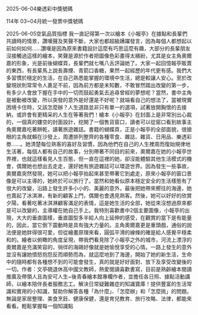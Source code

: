 
2025-06-04樂透彩中獎號碼

                                
114年 03~04月統一發票中獎號碼
                             
2025-06-05空氣品質指標
                              我一直記得第一次以繪本《小報亭》在據點和長輩們共讀時的情景，讚嘆聲及笑聲不斷，大家也都超級踴躍發言，因為每個人都想起以前如何如何……讚嘆是因為原來書籍設計這麼有巧思這麼有趣，大部分的長輩朋友沒接觸過這樣的繪本，笑聲是源於作者把圖像色彩畫得太繽紛，尤其是女主角奧爾嘉的形象，光是前後蝴蝶頁，長輩們就七嘴八舌評論她了。大家一起回憶報亭販賣的東西，有長輩馬上說長壽煙、青箭口香糖，果然一起經歷的年代更有感。我們大多習慣於穩定的生活，在自己熟悉能掌握的環境中生活，總是較讓人安心。至於改變現狀則常常令人裹足不前，因為前方都是未知數，不敢冒然踏出改變的第一步，有多少人會放下握在手中的一切而鼓起勇氣去追尋曾經的夢想呢？當然，書中主角是被動被改變，所以突發的意外是好還是不好呢？就端看自己的想法了，當被現實困境卡住時，又該怎麼辦？人生道路並非只有單一的選項，試著放開胸懷的去接納，或許會有更精采的人生在等著我們！繪本《小報亭》在封面上是非常別出心裁的，一個真的鏤空的封面設計，挖開了一個售貨窗口，讀者可以從窗口看到故事主角奧爾嘉吃著餅乾，讀著旅遊雜誌。書籍的蝴蝶頁，正是小報亭的全部面貌，很搶眼的主角就賴在沙發上，周遭排列整齊的各種零食、雜誌、雜貨、日用品、樂透彩劵……。她清楚每位熟客的喜好及習慣，因為他們在自己的人生裡周而復始規律地生活著，每個人都有自己的故事，分別帶著不同目的前來，奧爾嘉在她的小報亭世界裡，也就這樣看見人生百態，但一直在這裡的她，卻沒能體驗其他生活模式的機會，偶爾她也想出去走走，還好她有旅遊雜誌可以環遊世界。因為發生一些事故，奧爾嘉突然發現，她可以把小報亭抬起來甚至帶著它到處走，原來小報亭的窗口景像是可以主導的，她終於可以旅行了。當然和她看似原本穩定安全的生活樣態有了很大的改變，沿路上發生許多小小的、美麗的意外，最後把她帶來嚮往的海邊，她也賣起了冰淇淋，有新的顧客上門，偶爾也會遇見熟客。然後，她可以好好的欣賞夕陽，看著吃著冰淇淋顧客滿足的表情，這是她生活的全部，她從來沒想過原來都是可以改變的，主導權在她自己手上。我特別喜歡書中2個主要圖像，小報亭的出現，大大的垂直圖樣，垂直圖型多半給人向上延伸的感受，在觀賞的當下是有能量的，因此，當它倒下震動時是具有強大力量的。主角奧爾嘉更是重頭戲，通俗的說法便是她胖得很可愛，但從繪畫原理來看，圓弧平滑的線條的確是給人感覺平穩柔和的。繪者以俯瞰的角度呈現，帶我們看見除了小報亭之外的城市，河流上漂浮的奧爾嘉是充滿笑容的，徜徉的海鷗好像就是她愉悅享受的心情。一路上發生的意外並沒有讓她憤怒抱怨反而順勢而為，就這麼地到了海邊，開始了她的新生活，生命中的隨時都有各種想不到的可能會發生，真的就是好好面對、放下及享受改變後的一切。作者：文亭硯退休高中國文教師，熱愛閱讀喜歡書寫，目前是熟齡繪本閱讀推廣及帶領人且為安可人生~後青春繪本館專欄作者，並擔任各日照、據點活動講師，以繪本陪伴長者服務志工。解決日常疑難雜症的知識寶庫！提供豐富的生活常識和實用的小知識，幫助你解答各種「為什麼」、「怎麼辦」和「怎麼挑」的問題。無論是家居整理、美食烹飪、健康保健，還是育兒教育、旅行攻略、法律，都能來看看。輕鬆掌握每一個知識點
